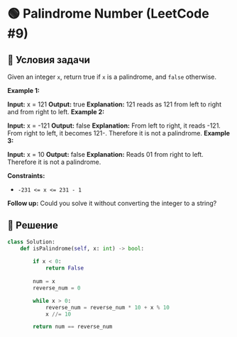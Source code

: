 # 🟢 Palindrome Number (LeetCode #9)

## 📌 Условия задачи

Given an integer `x`, return true if `x` is a palindrome, and `false` otherwise.

 
**Example 1:**

**Input:** x = 121
**Output:** true
**Explanation:** 121 reads as 121 from left to right and from right to left.
**Example 2:**

**Input:** x = -121
**Output:** false
**Explanation:** From left to right, it reads -121. From right to left, it becomes 121-. Therefore it is not a palindrome.
**Example 3:**

**Input:** x = 10
**Output:** false
**Explanation:** Reads 01 from right to left. Therefore it is not a palindrome.
 

**Constraints:**

- `-231 <= x <= 231 - 1`
 

**Follow up:** Could you solve it without converting the integer to a string?

## 🚀 Решение

```python
class Solution:
    def isPalindrome(self, x: int) -> bool:
        
        if x < 0:
            return False
        
        num = x
        reverse_num = 0

        while x > 0:
            reverse_num = reverse_num * 10 + x % 10
            x //= 10

        return num == reverse_num
```